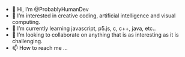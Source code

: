- 👋 Hi, I’m @ProbablyHumanDev
- 👀 I’m interested in creative coding, artificial intelligence and visual computing.
- 🌱 I’m currently learning javascript, p5.js, c, c++, java, etc..
- 💞️ I’m looking to collaborate on anything that is as interesting as it is challenging.
- 📫 How to reach me ...

<!---
ProbablyHumanDev/ProbablyHumanDev is a ✨ special ✨ repository because its `README.md` (this file) appears on your GitHub profile.
You can click the Preview link to take a look at your changes.
--->
